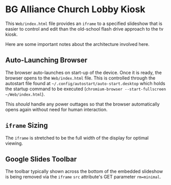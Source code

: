 # BG Alliance Church Lobby Kiosk

This `Web/index.html` file provides an `iframe` to a specified slideshow that is easier to control and edit than the old-school flash drive approach to the tv kiosk.

Here are some important notes about the architecture involved here.

## Auto-Launching Browser

The browser auto-launches on start-up of the device. Once it is ready, the browser opens to the `Web/index.html` file. This is controlled through the
autostart file found at `~/.config/autostart/auto-start.desktop` which holds the startup command to be executed (`chromium-browser --start-fullscreen ~/Web/index.html`).

This *should* handle any power outtages so that the browser automatically opens again without need for human interaction.

## `iframe` Sizing

The `iframe` is stretched to be the full width of the display for optimal viewing.

## Google Slides Toolbar

The toolbar typically shown across the bottom of the embedded slideshow is being removed via the `iframe` `src` attribute's GET parameter `rm=minimal`. 


